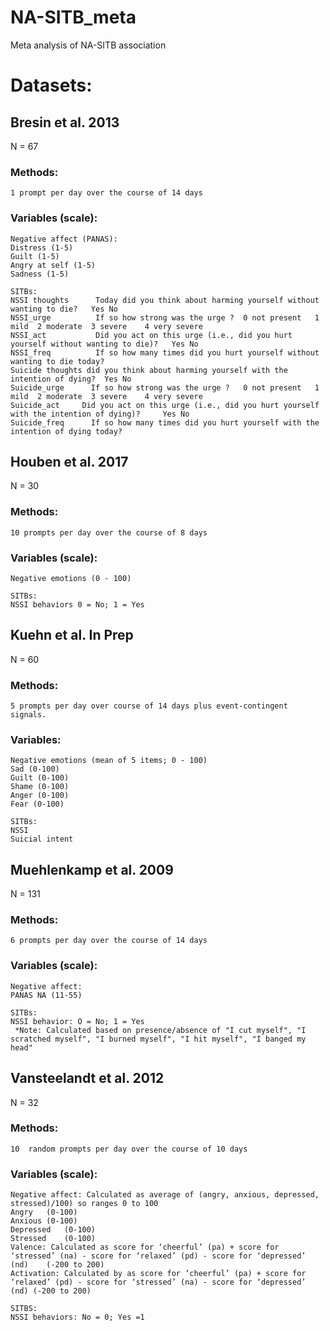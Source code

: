 # NA-SITB_meta
Meta analysis of NA-SITB association

# Datasets: 

## Bresin et al. 2013
  N = 67
  
  ### Methods: 
    1 prompt per day over the course of 14 days 
  
  ### Variables (scale): 
    Negative affect (PANAS):
    Distress (1-5)
    Guilt (1-5)
    Angry at self (1-5)
    Sadness (1-5)
    
    SITBs:
    NSSI thoughts	   Today did you think about harming yourself without wanting to die? 	Yes	No	
    NSSI_urge	       If so how strong was the urge ?	0 not present	1 mild	2 moderate	3 severe	4 very severe
    NSSI_act	       Did you act on this urge (i.e., did you hurt yourself without wanting to die)? 	Yes	No	
    NSSI_freq	       If so how many times did you hurt yourself without wanting to die today? 	
    Suicide	thoughts did you think about harming yourself with the intention of dying? 	Yes	No	
    Suicide_urge	  If so how strong was the urge ?	0 not present	1 mild	2 moderate	3 severe	4 very severe
    Suicide_act	    Did you act on this urge (i.e., did you hurt yourself with the intention of dying)? 	Yes	No	
    Suicide_freq	  If so how many times did you hurt yourself with the intention of dying today? 	

## Houben et al. 2017
  N = 30
  
   ### Methods:
    10 prompts per day over the course of 8 days
    
   ### Variables (scale):
    Negative emotions (0 - 100)
    
    SITBs:
    NSSI behaviors 0 = No; 1 = Yes
    
## Kuehn et al. In Prep
  N = 60
 
  ### Methods: 
    5 prompts per day over course of 14 days plus event-contingent signals.
 
  ### Variables:
    Negative emotions (mean of 5 items; 0 - 100) 
    Sad (0-100)
    Guilt (0-100)
    Shame (0-100)
    Anger (0-100)
    Fear (0-100)
    
    SITBs:
    NSSI 
    Suicial intent
    
## Muehlenkamp et al. 2009
  N = 131
  
  ### Methods: 
    6 prompts per day over the course of 14 days
    
  ### Variables (scale):
    Negative affect:
    PANAS NA (11-55)
    
    SITBs:
    NSSI behavior: O = No; 1 = Yes
     *Note: Calculated based on presence/absence of "I cut myself", "I scratched myself", "I burned myself", "I hit myself", "I banged my head" 
    
## Vansteelandt et al. 2012
  N = 32
  
  ### Methods:
    10  random prompts per day over the course of 10 days
  
  ### Variables (scale): 
    Negative affect: Calculated as average of (angry, anxious, depressed, stressed)/100) so ranges 0 to 100 
    Angry	(0-100)
    Anxious	(0-100)
    Depressed	(0-100)
    Stressed	(0-100)
    Valence: Calculated as score for ‘cheerful’ (pa) + score for ‘stressed’ (na) - score for ‘relaxed’ (pd) - score for ‘depressed’ (nd)	(-200 to 200) 
    Activation: Calculated by as score for ‘cheerful’ (pa) + score for ‘relaxed’ (pd) - score for ‘stressed’ (na) - score for ‘depressed’ (nd) (-200 to 200)
    
    SITBS: 
    NSSI behaviors: No = 0; Yes =1  
      
 

